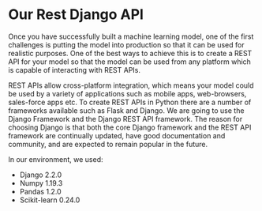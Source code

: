 # Our Rest Django API

Once you have successfully built a machine learning model, one of the first challenges is putting the model into production so that it can be used for realistic purposes. One of the best ways to achieve this is to create a REST API for your model so that the model can be used from any platform which is capable of interacting with REST APIs.

REST APIs allow cross-platform integration, which means your model could be used by a variety of applications such as mobile apps, web-browsers, sales-force apps etc. To create REST APIs in Python there are a number of frameworks available such as Flask and Django. We are going to use the Django Framework and the Django REST API framework. The reason for choosing Django is that both the core Django framework and the REST API framework are continually updated, have good documentation and community, and are expected to remain popular in the future.  

In our environment, we used: 

* Django 2.2.0
* Numpy 1.19.3
* Pandas 1.2.0
* Scikit-learn 0.24.0
